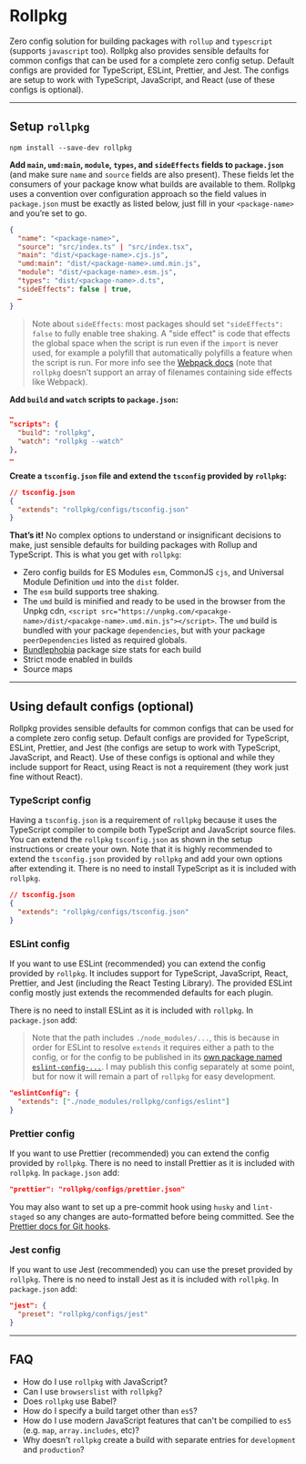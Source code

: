 # Rollpkg

Zero config solution for building packages with `rollup` and `typescript` (supports `javascript` too). Rollpkg also provides sensible defaults for common configs that can be used for a complete zero config setup. Default configs are provided for TypeScript, ESLint, Prettier, and Jest. The configs are setup to work with TypeScript, JavaScript, and React (use of these configs is optional).

---

## Setup `rollpkg`

```
npm install --save-dev rollpkg
```

**Add `main`, `umd:main`, `module`, `types`, and `sideEffects` fields to `package.json`** (and make sure `name` and `source` fields are also present). These fields let the consumers of your package know what builds are available to them. Rollpkg uses a convention over configuration approach so the field values in `package.json` must be exactly as listed below, just fill in your `<package-name>` and you’re set to go.

```json
{
  "name": "<package-name>",
  "source": "src/index.ts" | "src/index.tsx",
  "main": "dist/<package-name>.cjs.js",
  "umd:main": "dist/<package-name>.umd.min.js",
  "module": "dist/<package-name>.esm.js",
  "types": "dist/<package-name>.d.ts",
  "sideEffects": false | true,
  …
}
```

> Note about `sideEffects`: most packages should set `"sideEffects": false` to fully enable tree shaking. A "side effect" is code that effects the global space when the script is run even if the `import` is never used, for example a polyfill that automatically polyfills a feature when the script is run. For more info see the [Webpack docs](https://webpack.js.org/guides/tree-shaking/#mark-the-file-as-side-effect-free) (note that `rollpkg` doesn't support an array of filenames containing side effects like Webpack).

**Add `build` and `watch` scripts to `package.json`:**

```json
…
"scripts": {
  "build": "rollpkg",
  "watch": "rollpkg --watch"
},
…
```

**Create a `tsconfig.json` file and extend the `tsconfig` provided by `rollpkg`:**

<!-- TODO CAN THIS BE OPTIONAL?? If rollpkg has an internal tsconfig, does the user need to extend it if they don't add any additional options? Is installation of typescript a requirement? -->

```json
// tsconfig.json
{
  "extends": "rollpkg/configs/tsconfig.json"
}
```

**That’s it!** No complex options to understand or insignificant decisions to make, just sensible defaults for building packages with Rollup and TypeScript. This is what you get with `rollpkg`:

- Zero config builds for ES Modules `esm`, CommonJS `cjs`, and Universal Module Definition `umd` into the `dist` folder.
- The `esm` build supports tree shaking.
- The `umd` build is minified and ready to be used in the browser from the Unpkg cdn, `<script src="https://unpkg.com/<pacakge-name>/dist/<pacakge-name>.umd.min.js"></script>`. The `umd` build is bundled with your package `dependencies`, but with your package `peerDependencies` listed as required globals.
- [Bundlephobia](https://bundlephobia.com/) package size stats for each build
- Strict mode enabled in builds
- Source maps

---

## Using default configs (optional)

Rollpkg provides sensible defaults for common configs that can be used for a complete zero config setup. Default configs are provided for TypeScript, ESLint, Prettier, and Jest (the configs are setup to work with TypeScript, JavaScript, and React). Use of these configs is optional and while they include support for React, using React is not a requirement (they work just fine without React).

### TypeScript config

Having a `tsconfig.json` is a requirement of `rollpkg` because it uses the TypeScript compiler to compile both TypeScript and JavaScript source files. You can extend the `rollpkg` `tsconfig.json` as shown in the setup instructions or create your own. Note that it is highly recommended to extend the `tsconfig.json` provided by `rollpkg` and add your own options after extending it. There is no need to install TypeScript as it is included with `rollpkg`.

```json
// tsconfig.json
{
  "extends": "rollpkg/configs/tsconfig.json"
}
```

### ESLint config

If you want to use ESLint (recommended) you can extend the config provided by `rollpkg`. It includes support for TypeScript, JavaScript, React, Prettier, and Jest (including the React Testing Library). The provided ESLint config mostly just extends the recommended defaults for each plugin.

There is no need to install ESLint as it is included with `rollpkg`. In `package.json` add:

> Note that the path includes `./node_modules/...`, this is because in order for ESLint to resolve `extends` it requires either a path to the config, or for the config to be published in its [own package named `eslint-config-...`](https://eslint.org/docs/developer-guide/shareable-configs). I may publish this config separately at some point, but for now it will remain a part of `rollpkg` for easy development.

```json
"eslintConfig": {
  "extends": ["./node_modules/rollpkg/configs/eslint"]
}
```

### Prettier config

If you want to use Prettier (recommended) you can extend the config provided by `rollpkg`. There is no need to install Prettier as it is included with `rollpkg`. In `package.json` add:

```json
"prettier": "rollpkg/configs/prettier.json"
```

You may also want to set up a pre-commit hook using `husky` and `lint-staged` so any changes are auto-formatted before being committed. See the [Prettier docs for Git hooks](https://prettier.io/docs/en/install.html#git-hooks).

### Jest config

If you want to use Jest (recommended) you can use the preset provided by `rollpkg`. There is no need to install Jest as it is included with `rollpkg`. In `package.json` add:

```json
"jest": {
  "preset": "rollpkg/configs/jest"
}
```

---

## FAQ

- How do I use `rollpkg` with JavaScript?
- Can I use `browserslist` with `rollpkg`?
- Does `rollpkg` use Babel?
- How do I specify a build target other than `es5`?
- How do I use modern JavaScript features that can't be compilied to `es5` (e.g. `map`, `array.includes`, etc)?
- Why doesn't `rollpkg` create a build with separate entries for `development` and `production`?

<!--
## TODO
- answer FAQs
- `files` array in `package.json` with `src` and `dist` for publishing
- development with linking and `dev` script -> link to npm-package-dev repo
-->
